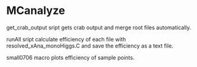 # MCanalyze
get_crab_output sript gets crab output and merge root files automatically.

runAll sript calculate efficiency of each file with resolved_xAna_monoHiggs.C and save the efficiency as a text file.

small0706 macro plots efficiency of sample points.
